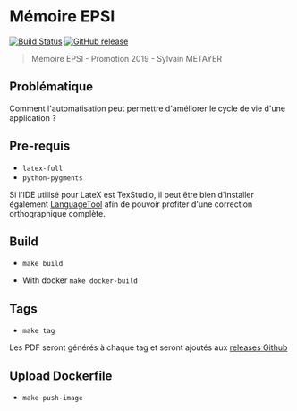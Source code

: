 # Mémoire EPSI

[![Build Status](https://travis-ci.org/sylvainmetayer/epsi-memoire.svg?branch=master)](https://travis-ci.org/sylvainmetayer/epsi-memoire)
[![GitHub release](https://img.shields.io/github/release/sylvainmetayer/epsi-memoire.svg)](http://github.com/sylvainmetayer/epsi-memoire/releases/latest)

> Mémoire EPSI - Promotion 2019 - Sylvain METAYER

## Problématique 

Comment l'automatisation peut permettre d'améliorer le cycle de vie d'une application ?

## Pre-requis

- `latex-full`
- `python-pygments`

Si l'IDE utilisé pour LateX est TexStudio, il peut être bien d'installer également [LanguageTool](https://languagetool.org/download/) afin de pouvoir profiter d'une correction orthographique complète.

## Build

- `make build`

- With docker `make docker-build`

## Tags

- `make tag`

Les PDF seront générés à chaque tag et seront ajoutés aux [releases Github](https://github.com/sylvainmetayer/epsi-memoire/releases)

## Upload Dockerfile

- `make push-image`

